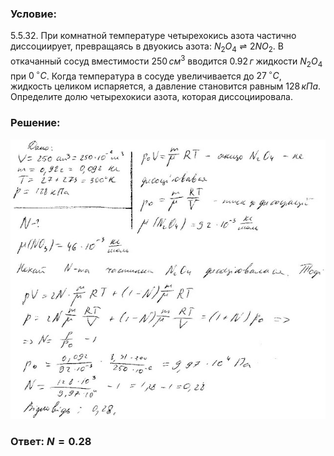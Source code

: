 ###  Условие: 

$5.5.32.$ При комнатной температуре четырехокись азота частично диссоциирует, превращаясь в двуокись азота: $N_2O_4 \rightleftharpoons 2NO_2$. В откачанный сосуд вместимости $250 \,см^3$ вводится $0.92 \,г$ жидкости $N_2O_4$ при $0 \,^{\circ}C$. Когда температура в сосуде увеличивается до $27 \,^{\circ}C$, жидкость целиком испаряется, а давление становится равным $128 \,кПа$. Определите долю четырехокиси азота, которая диссоциировала. 

###  Решение: 

![|640x568, 67%](../../img/5.5.32/1.jpg) 

###  Ответ: $N = 0.28$ 
